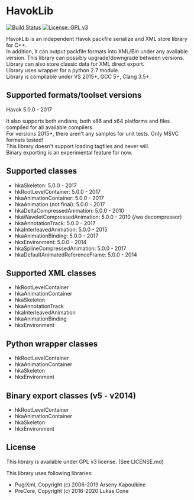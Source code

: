 # HavokLib

[![Build Status](https://travis-ci.org/PredatorCZ/HavokLib.svg?branch=master)](https://travis-ci.org/PredatorCZ/HavokLib)
[![License: GPL v3](https://img.shields.io/badge/License-GPLv3-blue.svg)](https://www.gnu.org/licenses/gpl-3.0)

HavokLib is an independent Havok packfile serialize and XML store library for C++.\
In addition, it can output packfile formats into XML/Bin under any available version. This library can possibly upgrade/downgrade between versions.\
Library can also store classic data for XML direct export.\
Library uses wrapper for a python 2.7 module.\
Library is compilable under VS 2015+, GCC 5+, Clang 3.5+.

## Supported formats/toolset versions

Havok 5.0.0 - 2017

It also supports both endians, both x86 and x64 platforms and files compiled for all available compilers.\
For versions 2015+, there aren't any samples for unit tests. Only MSVC formats tested!\
This library doesn't support loading tagfiles and never will.\
Binary exporting is an experimental feature for now.

## Supported classes

* hkaSkeleton: 5.0.0 - 2017
* hkRootLevelContainer: 5.0.0 - 2017
* hkaAnimationContainer: 5.0.0 - 2017
* hkaAnimation (not final): 5.0.0 - 2017
* hkaDeltaCompressedAnimation: 5.0.0 - 2010
* hkaWaveletCompressedAnimation: 5.0.0 - 2010 (/wo decompressor)
* hkaAnnotationTrack: 5.0.0 - 2017
* hkaInterleavedAnimation: 5.0.0 - 2015
* hkaAnimationBinding: 5.0.0 - 2017
* hkxEnvironment: 5.0.0 - 2014
* hkaSplineCompressedAnimation: 5.0.0 - 2017
* hkaDefaultAnimatedReferenceFrame: 5.0.0 - 2014

## Supported XML classes

* hkRootLevelContainer
* hkaAnimationContainer
* hkaSkeleton
* hkaAnnotationTrack
* hkaInterleavedAnimation
* hkaAnimationBinding
* hkxEnvironment

## Python wrapper classes

* hkRootLevelContainer
* hkaAnimationContainer
* hkaSkeleton
* hkxEnvironment

## Binary export classes (v5 - v2014)

* hkRootLevelContainer
* hkaAnimationContainer
* hkaSkeleton
* hkxEnvironment

## License

This library is available under GPL v3 license. (See LICENSE.md)

This library uses following libraries:

* PugiXml, Copyright (c) 2006-2019 Arseny Kapoulkine
* PreCore, Copyright (c) 2016-2020 Lukas Cone

